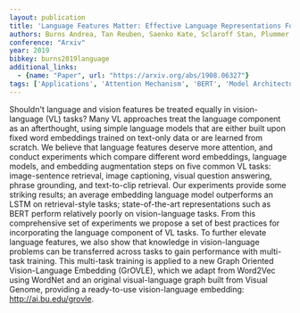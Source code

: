 ```yaml
---
layout: publication
title: 'Language Features Matter: Effective Language Representations For Vision-language Tasks'
authors: Burns Andrea, Tan Reuben, Saenko Kate, Sclaroff Stan, Plummer Bryan A.
conference: "Arxiv"
year: 2019
bibkey: burns2019language
additional_links:
  - {name: "Paper", url: "https://arxiv.org/abs/1908.06327"}
tags: ['Applications', 'Attention Mechanism', 'BERT', 'Model Architecture', 'Multimodal Models', 'RAG', 'Reinforcement Learning', 'Training Techniques']
---
```

Shouldn't language and vision features be treated equally in vision-language
(VL) tasks? Many VL approaches treat the language component as an afterthought,
using simple language models that are either built upon fixed word embeddings
trained on text-only data or are learned from scratch. We believe that language
features deserve more attention, and conduct experiments which compare
different word embeddings, language models, and embedding augmentation steps on
five common VL tasks: image-sentence retrieval, image captioning, visual
question answering, phrase grounding, and text-to-clip retrieval. Our
experiments provide some striking results; an average embedding language model
outperforms an LSTM on retrieval-style tasks; state-of-the-art representations
such as BERT perform relatively poorly on vision-language tasks. From this
comprehensive set of experiments we propose a set of best practices for
incorporating the language component of VL tasks. To further elevate language
features, we also show that knowledge in vision-language problems can be
transferred across tasks to gain performance with multi-task training. This
multi-task training is applied to a new Graph Oriented Vision-Language
Embedding (GrOVLE), which we adapt from Word2Vec using WordNet and an original
visual-language graph built from Visual Genome, providing a ready-to-use
vision-language embedding: http://ai.bu.edu/grovle.
